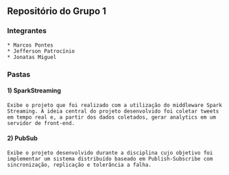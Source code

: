 ## Repositório do Grupo 1

### Integrantes
    * Marcos Pontes
    * Jefferson Patrocínio
    * Jonatas Miguel

### Pastas

#### 1) SparkStreaming

    Exibe o projeto que foi realizado com a utilização do middleware Spark Streaming. A ideia central do projeto desenvolvido foi coletar tweets em tempo real e, a partir dos dados coletados, gerar analytics em um servidor de front-end.

#### 2) PubSub

    Exibe o projeto desenvolvido durante a disciplina cujo objetivo foi implementar um sistema distribuído baseado em Publish-Subscribe com sincronização, replicação e tolerância a falha.
